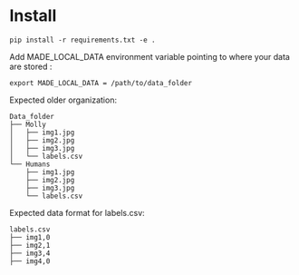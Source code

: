 # Install

```
pip install -r requirements.txt -e .
```

Add MADE_LOCAL_DATA environment variable pointing to where your data are stored :

```
export MADE_LOCAL_DATA = /path/to/data_folder
```

Expected older organization:

```
Data_folder
├── Molly
│   ├── img1.jpg
│   ├── img2.jpg
│   ├── img3.jpg
│   └── labels.csv
└── Humans
    ├── img1.jpg
    ├── img2.jpg
    ├── img3.jpg
    └── labels.csv
```

Expected data format for labels.csv:

```
labels.csv
├── img1,0
├── img2,1
├── img3,4
├── img4,0
```